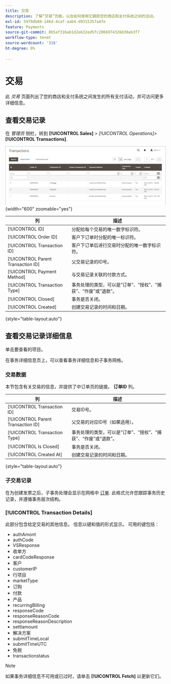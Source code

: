 ```yaml
---
title: 交易
description: 了解“交易”页面，以及如何使用它跟踪您的商店和支付系统之间的活动。
exl-id: 5970db88-146d-4caf-aab4-d9315357a4fe
feature: Payments
source-git-commit: 8b5af316ab1d2e632ed5fc2066974326830ab3f7
workflow-type: tm+mt
source-wordcount: '318'
ht-degree: 0%

---
```


# 交易

此 _交易_ 页面列出了您的商店和支付系统之间发生的所有支付活动，并可访问更多详细信息。

## 查看交易记录

在 _管理员_ 侧栏，转到 **[!UICONTROL Sales]** > _[!UICONTROL Operations]_>**[!UICONTROL Transactions]**.

![事务网格](./assets/transactions.png){width="600" zoomable="yes"}

| 列 | 描述 |
|--- |--- |
| [!UICONTROL ID] | 分配给每个交易的唯一数字标识符。 |
| [!UICONTROL Order ID] | 客户下订单时分配的唯一标识符。 |
| [!UICONTROL Transaction ID] | 客户下订单后进行交易时分配的唯一数字标识符。 |
| [!UICONTROL Parent Transaction ID] | 父交易记录的ID号。 |
| [!UICONTROL Payment Method] | 与交易记录关联的付款方式。 |
| [!UICONTROL Transaction Type] | 事务处理的类型，可以是“订单”、“授权”、“捕获”、“作废”或“退款”。 |
| [!UICONTROL Closed] | 事务是否关闭。 |
| [!UICONTROL Created] | 创建交易记录的时间和日期。 |

{style="table-layout:auto"}

## 查看交易记录详细信息

单击要查看的项目。

在事务详细信息页上，可以查看事务详细信息和子事务网格。

### 交易数据

本节包含有关交易的信息，并提供了中订单页的链接。 **订单ID** 列。

| 列 | 描述 |
|--- |--- |
| [!UICONTROL Transaction ID] | 交易ID号。 |
| [!UICONTROL Parent Transaction ID] | 父交易的对应ID号（如果适用）。 |
| [!UICONTROL Transaction Type] | 事务处理的类型，可以是“订单”、“授权”、“捕获”、“作废”或“退款”。 |
| [!UICONTROL Is Closed] | 事务是否关闭。 |
| [!UICONTROL Created At] | 创建交易记录的时间和日期。 |

{style="table-layout:auto"}

### 子交易记录

在为创建发票之后，子事务处理会显示在网格中 [订单](orders.md). 此格式允许您跟踪事务历史记录，并遵循事务层次结构。

### [!UICONTROL Transaction Details]

此部分包含给定交易的其他信息。 信息以键和值的形式显示。 可用的键包括：

- authAmont
- authCode
- VSResponse
- 收单方
- cardCodeResponse
- 客户
- customerIP
- 行项目
- marketType
- 订购
- 付款
- 产品
- recurringBilling
- responseCode
- responseReasonCode
- responseReasonDescription
- settlamount
- 解决方案
- submitTimeLocal
- submitTimeUTC
- 免税
- transactionstatus

>[!NOTE]
>
>如果事务详细信息不可用或已过时，请单击 **[!UICONTROL Fetch]** 以更新它们。

